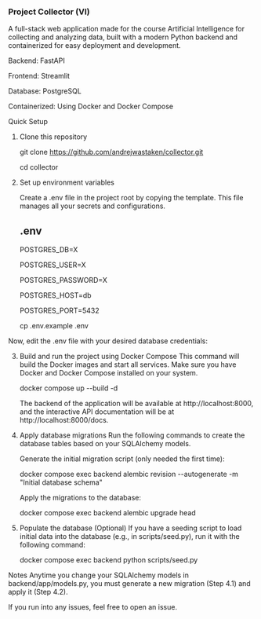 ### Project Collector (VI)
A full-stack web application made for the course Artificial Intelligence for collecting and analyzing data, built with a modern Python backend and containerized for easy deployment and development.

Backend: FastAPI

Frontend: Streamlit

Database: PostgreSQL

Containerized: Using Docker and Docker Compose

Quick Setup
1. Clone this repository

    git clone https://github.com/andrejwastaken/collector.git

    cd collector

2. Set up environment variables

    Create a .env file in the project root by copying the template.
    This file manages all your secrets and configurations.
    ## .env
    POSTGRES_DB=X

    POSTGRES_USER=X

    POSTGRES_PASSWORD=X

    POSTGRES_HOST=db

    POSTGRES_PORT=5432
   
    cp .env.example .env

Now, edit the .env file with your desired database credentials:



3. Build and run the project using Docker Compose
This command will build the Docker images and start all services. Make sure you have Docker and Docker Compose installed on your system.

    docker compose up --build -d

    The backend of the application will be available at http://localhost:8000, and the interactive API documentation will be at http://localhost:8000/docs.

4. Apply database migrations
    Run the following commands to create the database tables based on your SQLAlchemy models.

    Generate the initial migration script (only needed the first time):

    docker compose exec backend alembic revision --autogenerate -m "Initial database schema"

    Apply the migrations to the database:

    docker compose exec backend alembic upgrade head

5. Populate the database (Optional)
    If you have a seeding script to load initial data into the database (e.g., in scripts/seed.py), run it with the following command:

    docker compose exec backend python scripts/seed.py

Notes
Anytime you change your SQLAlchemy models in backend/app/models.py, you must generate a new migration (Step 4.1) and apply it (Step 4.2).

If you run into any issues, feel free to open an issue.
